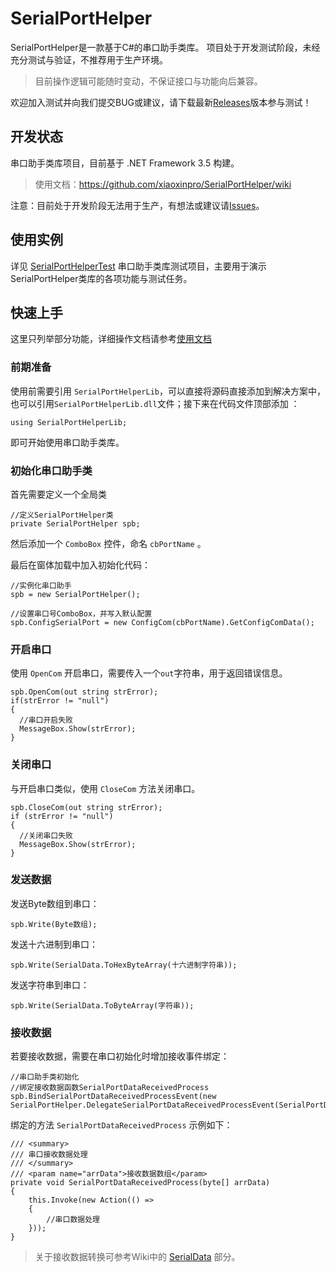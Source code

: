 # SerialPortHelper
SerialPortHelper是一款基于C#的串口助手类库。
项目处于开发测试阶段，未经充分测试与验证，不推荐用于生产环境。

> 目前操作逻辑可能随时变动，不保证接口与功能向后兼容。

欢迎加入测试并向我们提交BUG或建议，请下载最新[Releases](https://github.com/xiaoxinpro/SerialPortHelper/releases)版本参与测试！

## 开发状态
串口助手类库项目，目前基于 .NET Framework 3.5 构建。

> 使用文档：https://github.com/xiaoxinpro/SerialPortHelper/wiki

注意：目前处于开发阶段无法用于生产，有想法或建议请[Issues](https://github.com/xiaoxinpro/SerialPortHelper/issues)。

## 使用实例
详见 [SerialPortHelperTest](https://github.com/xiaoxinpro/SerialPortHelper/tree/master/SerialPortHelperTest) 串口助手类库测试项目，主要用于演示SerialPortHelper类库的各项功能与测试任务。

## 快速上手
这里只列举部分功能，详细操作文档请参考[使用文档](https://github.com/xiaoxinpro/SerialPortHelper/wiki)

### 前期准备
使用前需要引用 ```SerialPortHelperLib```，可以直接将源码直接添加到解决方案中，也可以引用```SerialPortHelperLib.dll```文件；接下来在代码文件顶部添加 ：

    using SerialPortHelperLib;

即可开始使用串口助手类库。

### 初始化串口助手类
首先需要定义一个全局类

    //定义SerialPortHelper类
    private SerialPortHelper spb;

然后添加一个 ```ComboBox``` 控件，命名 ```cbPortName``` 。

最后在窗体加载中加入初始化代码：

    //实例化串口助手
    spb = new SerialPortHelper();
    
    //设置串口号ComboBox，并写入默认配置
    spb.ConfigSerialPort = new ConfigCom(cbPortName).GetConfigComData();
    

### 开启串口
使用 ```OpenCom``` 开启串口，需要传入一个```out```字符串，用于返回错误信息。

    spb.OpenCom(out string strError);
    if(strError != "null")
    {
      //串口开启失败
      MessageBox.Show(strError);
    }

### 关闭串口
与开启串口类似，使用 ```CloseCom``` 方法关闭串口。

    spb.CloseCom(out string strError);
    if (strError != "null")
    {
      //关闭串口失败
      MessageBox.Show(strError);
    }

### 发送数据

发送Byte数组到串口：

    spb.Write(Byte数组);

发送十六进制到串口：

    spb.Write(SerialData.ToHexByteArray(十六进制字符串));

发送字符串到串口：

    spb.Write(SerialData.ToByteArray(字符串));

### 接收数据
若要接收数据，需要在串口初始化时增加接收事件绑定：

    //串口助手类初始化
    //绑定接收数据函数SerialPortDataReceivedProcess
    spb.BindSerialPortDataReceivedProcessEvent(new SerialPortHelper.DelegateSerialPortDataReceivedProcessEvent(SerialPortDataReceivedProcess));

绑定的方法 ```SerialPortDataReceivedProcess``` 示例如下：

    /// <summary>
    /// 串口接收数据处理
    /// </summary>
    /// <param name="arrData">接收数据数组</param>
    private void SerialPortDataReceivedProcess(byte[] arrData)
    {
        this.Invoke(new Action(() =>
        {
            //串口数据处理
        }));
    }

> 关于接收数据转换可参考Wiki中的 [SerialData](https://github.com/xiaoxinpro/SerialPortHelper/wiki/SerialData) 部分。
